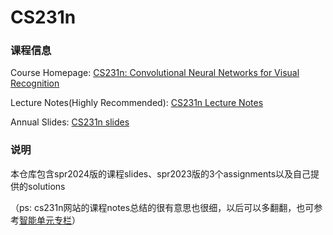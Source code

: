 # CS231n
### 课程信息
Course Homepage: [CS231n: Convolutional Neural Networks for Visual Recognition](https://cs231n.stanford.edu/)

Lecture Notes(Highly Recommended): [CS231n Lecture Notes](https://cs231n.github.io/)

Annual Slides: [CS231n slides](https://cs231n.stanford.edu/slides/)

### 说明
本仓库包含spr2024版的课程slides、spr2023版的3个assignments以及自己提供的solutions

（ps: cs231n网站的课程notes总结的很有意思也很细，以后可以多翻翻，也可参考[智能单元专栏](https://zhuanlan.zhihu.com/p/22339097)）
